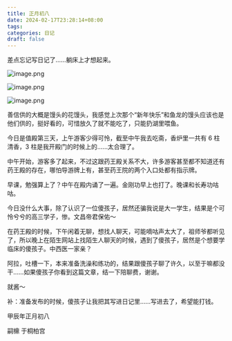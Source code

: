 ```yaml
---
title: 正月初八
date: 2024-02-17T23:28:14+08:00
tags: 
categories: 日记
draft: false
---
```

差点忘记写日记了……躺床上才想起来。

![image.png](https://cdn.jsdelivr.net/gh/luo029/blogimage@main/24%200217%20231048.png)

![image.png](https://cdn.jsdelivr.net/gh/luo029/blogimage@main/24%200217%20231127.png)

![image.png](https://cdn.jsdelivr.net/gh/luo029/blogimage@main/24%200217%20231139.png)

善信供的大概是馒头的花馒头，我感觉上次那个“新年快乐”和鱼龙的馒头应该也是他们供的，挺好看的，可惜放久了就不能吃了，只能扔湖里喂鱼。

今日是值殿第三天，上午游客少得可怜，截至中午我去吃斋，香炉里一共有 6 柱清香，3 柱是我开殿门的时候上的……太合理了。

中午开始，游客多了起来，不过这跟药王殿关系不大，许多游客甚至都不知道还有药王殿的存在，哪怕导游牌上有，甚至药王院的两个入口处都有指示牌。

早课，勉强算上了？中午在殿内诵了一遍。金刚功早上也打了。晚课和长寿功咕咕。

今日没什么大事，除了认识了一位傻孩子，居然还骗我说是大一学生，结果是个可怜兮兮的高三学子，惨。文昌帝君保佑～

在药王殿的时候，下午闲着无聊，想找人聊天，可能嘀咕声太大了，祖师爷都听见了，所以晚上在陌生网站上找陌生人聊天的时候，遇到了傻孩子，居然是个想要学临床的傻孩子。中西医一家亲？

阿拉，吐槽一下，本来准备洗澡和练功的，结果跟傻孩子聊了许久，以至于嘛都没干……如果傻孩子你看到这篇文章，结一下陪聊费，谢谢。

就酱～

补：准备发布的时候，傻孩子让我把其写进日记里……写进去了，希望能打钱。

甲辰年正月初八

嗣檙 于桐柏宫